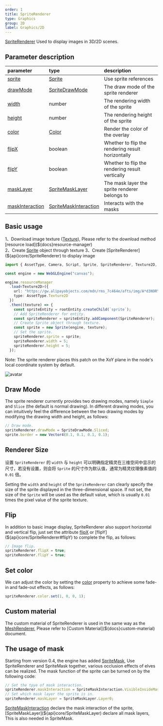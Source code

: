 ```yaml
---
order: 1
title: SpriteRenderer
type: Graphics
group: 2D
label: Graphics/2D
---
```


[SpriteRenderer](${api}core/SpriteRenderer) Used to display images in 3D/2D scenes.

<playground src="sprite-renderer.ts"></playground>

## Parameter description

| parameter | type | description |
| :--- | :--- | :--- |
|[sprite](${api}core/SpriteRenderer/#sprite)|[Sprite](${api}core/Sprite)|Use sprite references|
|[drawMode](${api}core/SpriteRenderer/#drawMode)|[SpriteDrawMode](${api}core/SpriteDrawMode)|The draw mode of the sprite renderer|
|[width](${api}core/SpriteRenderer/#width)|number|The rendering width of the sprite|
|[height](${api}core/SpriteRenderer/#height)|number|The rendering height of the sprite|
|[color](${api}core/SpriteRenderer/#color)|[Color](${api}math/Color)|Render the color of the overlay|
|[flipX](${api}core/SpriteRenderer/#flipX)|boolean|Whether to flip the rendering result horizontally|
|[flipY](${api}core/SpriteRenderer/#flipY)|boolean|Whether to flip the rendering result vertically|
|[maskLayer](${api}core/SpriteRenderer/#maskLayer)|[SpriteMaskLayer](${api}core/SpriteMaskLayer)|The mask layer the sprite renderer belongs to|
|[maskInteraction](${api}core/SpriteRenderer/#maskInteraction)|[SpriteMaskInteraction](${api}core/SpriteMaskInteraction)|Interacts with the masks|

## Basic usage

1、Download image texture ([Texture](${docs}texture)), Please refer to the download method [resource load](${docs}resource-manager)  
2、Create [Sprite](${docs}sprite) object through texture  
3、Create [SpriteRenderer](${api}core/SpriteRenderer) to display image

```typescript
import { AssetType, Camera, Script, Sprite, SpriteRenderer, Texture2D, Vector3, WebGLEngine } from "@galacean/engine";

const engine = new WebGLEngine("canvas");

engine.resourceManager
  .load<Texture2D>({
    url: "https://gw.alipayobjects.com/mdn/rms_7c464e/afts/img/A*d3N9RYpcKncAAAAAAAAAAAAAARQnAQ",
    type: AssetType.Texture2D
  })
  .then((texture) => {
    const spriteEntity = rootEntity.createChild(`sprite`);
    // Add SpriteRenderer for entity.
    const spriteRenderer = spriteEntity.addComponent(SpriteRenderer);
    // Create Sprite object through texture.
    const sprite = new Sprite(engine, texture);
    // Set the sprite.
    spriteRenderer.sprite = sprite;
    spriteRenderer.width = 5;
    spriteRenderer.height = 5;
  });
```

Note: The sprite renderer places this patch on the XoY plane in the node's local coordinate system by default.

![avatar](https://gw.alipayobjects.com/mdn/rms_7c464e/afts/img/A*_5fjTp0r2KEAAAAAAAAAAAAAARQnAQ)

## Draw Mode

The sprite renderer currently provides two drawing modes, namely `Simple` and `Slice` (the default is normal drawing). In different drawing modes, you can intuitively feel the difference between the two drawing modes by modifying the drawing width and height, as follows:

```typescript
// Draw mode.
spriteRenderer.drawMode = SpriteDrawMode.Sliced;
sprite.border = new Vector4(0.1, 0.1, 0.1, 0.1);
```

<playground src="sprite-slice.ts"></playground>

## Renderer Size

设置 `SpriteRenderer` 的 `width` 与 `height` 可以明确指定精灵在三维空间中显示的尺寸，若没有设置，则会将 `Sprite` 的尺寸作为默认值，通常为精灵纹理像素值的 `0.01` 倍。

Setting the `width` and `height` of the `SpriteRenderer` can clearly specify the size of the sprite displayed in the three-dimensional space. If not set, the size of the `Sprite` will be used as the default value, which is usually `0.01` times the pixel value of the sprite texture.


<playground src="sprite-size.ts"></playground>

## Flip

In addition to basic image display, SpriteRenderer also support horizontal and vertical flip, just set the attribute [flipX](${api}core/SpriteRenderer#flipX) or [flipY](${api}core/SpriteRenderer#flipY) to complete the flip, as follows:

```typescript
// Image flip.
spriteRenderer.flipX = true;
spriteRenderer.flipY = true;
```

<playground src="sprite-flip.ts"></playground>

## Set color

We can adjust the color by setting the [color](${api}core/SpriteRenderer#color) property to achieve some fade-in and fade-out effects, as follows:

```typescript
spriteRenderer.color.set(1, 0, 0, 1);
```

<playground src="sprite-color.ts"></playground>

## Custom material

The custom material of SpriteRenderer is used in the same way as the [MeshRenderer](${docs}mesh-renderer), Please refer to [Custom Material](${docs}custom-material) document.

<playground src="sprite-material-blur.ts"></playground>

## The usage of mask

Starting from version 0.4, the engine has added [SpriteMask](${docs}sprite-mask), Use SpriteRenderer and SpriteMask together, various occlusion effects of elves can be realized. The mask function of the sprite can be turned on by the following code:

```typescript
// Set the tpye of mask interaction.
spriteRenderer.maskInteraction = SpriteMaskInteraction.VisibleInsideMask;
// Set which mask layer the sprite is in.
spriteRenderer.maskLayer = SpriteMaskLayer.Layer0;
```

[SpriteMaskInteraction](${api}core/SpriteMaskInteraction) declare the mask interaction of the sprite, [SpriteMaskLayer](${api}core/SpriteMaskLayer) declare all mask layers, This is also needed in SpriteMask.

<playground src="sprite-mask.ts"></playground>
